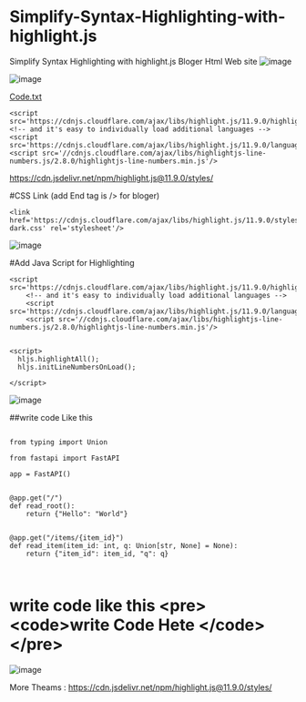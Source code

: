 # Simplify-Syntax-Highlighting-with-highlight.js
Simplify Syntax Highlighting with highlight.js Bloger Html Web site
![image](https://github.com/coolsasindu/Simplify-Syntax-Highlighting-with-highlight.js/assets/45946252/17f85b5c-bb06-4fb0-a5c6-1f4a9f872a50)

![image](https://github.com/coolsasindu/Simplify-Syntax-Highlighting-with-highlight.js/assets/45946252/29ef379d-e114-4b85-a2de-5f2616d0fb04)


[Code.txt](https://github.com/coolsasindu/Simplify-Syntax-Highlighting-with-highlight.js/files/13777398/Code.txt) <link href='https://cdnjs.cloudflare.com/ajax/libs/highlight.js/11.9.0/styles/github-dark.css' rel='stylesheet'/>

 	<script src='https://cdnjs.cloudflare.com/ajax/libs/highlight.js/11.9.0/highlight.min.js'/>
	<!-- and it's easy to individually load additional languages -->
	<script src='https://cdnjs.cloudflare.com/ajax/libs/highlight.js/11.9.0/languages/go.min.js'/>
    <script src='//cdnjs.cloudflare.com/ajax/libs/highlightjs-line-numbers.js/2.8.0/highlightjs-line-numbers.min.js'/>


<script>
  hljs.highlightAll();
  hljs.initLineNumbersOnLoad();

</script>  




https://cdn.jsdelivr.net/npm/highlight.js@11.9.0/styles/

#CSS Link (add End tag is /> for bloger)
```
<link href='https://cdnjs.cloudflare.com/ajax/libs/highlight.js/11.9.0/styles/github-dark.css' rel='stylesheet'/>

```
![image](https://github.com/coolsasindu/Simplify-Syntax-Highlighting-with-highlight.js/assets/45946252/26a3c61a-842b-481b-9621-5e4a578b2be7)

#Add Java Script for Highlighting 
```
<script src='https://cdnjs.cloudflare.com/ajax/libs/highlight.js/11.9.0/highlight.min.js'/>
	<!-- and it's easy to individually load additional languages -->
	<script src='https://cdnjs.cloudflare.com/ajax/libs/highlight.js/11.9.0/languages/go.min.js'/>
    <script src='//cdnjs.cloudflare.com/ajax/libs/highlightjs-line-numbers.js/2.8.0/highlightjs-line-numbers.min.js'/>


<script>
  hljs.highlightAll();
  hljs.initLineNumbersOnLoad();

</script>

```
![image](https://github.com/coolsasindu/Simplify-Syntax-Highlighting-with-highlight.js/assets/45946252/71604264-894d-47ad-b007-56b55695f782)

##write code Like this 

<pre><code>
from typing import Union

from fastapi import FastAPI

app = FastAPI()


@app.get("/")
def read_root():
    return {"Hello": "World"}


@app.get("/items/{item_id}")
def read_item(item_id: int, q: Union[str, None] = None):
    return {"item_id": item_id, "q": q}


</code></pre>


# write code like this  &#60;pre&#62;&#60;code&#62;write Code Hete &#60;/code&#62;&#60;/pre&#62;

![image](https://github.com/coolsasindu/Simplify-Syntax-Highlighting-with-highlight.js/assets/45946252/5637f2e0-c4a7-42e7-88af-79a9db77459e)

More Theams : https://cdn.jsdelivr.net/npm/highlight.js@11.9.0/styles/
